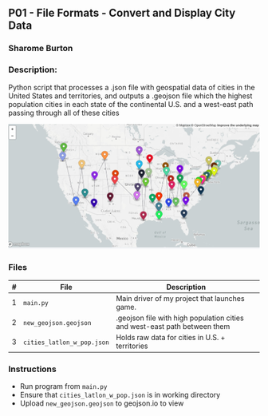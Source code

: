 ## P01 - File Formats - Convert and Display City Data
### Sharome Burton
### Description:

Python script that processes a .json file with geospatial data of cities in the United States and territories, and outputs a .geojson file which the highest population cities
in each state of the continental U.S. and a west-east path passing through all of these cities

<a href="https://gist.github.com/koulkoudakis/a36d00c830c5ba166335fe66d3afbf06"><img src="img/P01.jpg" width="800"></a>


### Files

|   #   | File            | Description                                        |
| :---: | --------------- | -------------------------------------------------- |
|   1   | `main.py`         | Main driver of my project that launches game.      |
|   2   | `new_geojson.geojson`  | .geojson file with high population cities and west-east path between them       |
|   3   | `cities_latlon_w_pop.json` | Holds raw data for cities in U.S. + territories |

### Instructions

- Run program from `main.py`
- Ensure that `cities_latlon_w_pop.json` is in working directory
- Upload `new_geojson.geojson` to geojson.io to view

